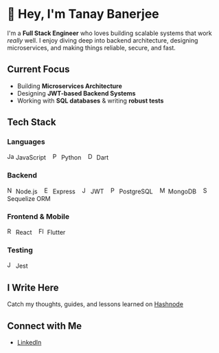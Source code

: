 # 👋 Hey, I'm Tanay Banerjee

I'm a **Full Stack Engineer** who loves building scalable systems that work *really* well. I enjoy diving deep into backend architecture, designing microservices, and making things reliable, secure, and fast.

## Current Focus
- Building **Microservices Architecture**  
- Designing **JWT-based Backend Systems**  
- Working with **SQL databases** & writing **robust tests**

## Tech Stack

### Languages  
<img src="https://cdn.jsdelivr.net/gh/devicons/devicon/icons/javascript/javascript-original.svg" alt="JavaScript" width="16"/> JavaScript &nbsp;&nbsp;
<img src="https://cdn.jsdelivr.net/gh/devicons/devicon/icons/python/python-original.svg" alt="Python" width="16"/> Python &nbsp;&nbsp;
<img src="https://cdn.jsdelivr.net/gh/devicons/devicon/icons/dart/dart-original.svg" alt="Dart" width="16"/> Dart

### Backend  
<img src="https://cdn.jsdelivr.net/gh/devicons/devicon/icons/nodejs/nodejs-original.svg" alt="Node.js" width="16"/> Node.js &nbsp;&nbsp;
<img src="https://cdn.jsdelivr.net/gh/devicons/devicon/icons/express/express-original.svg" alt="Express" width="16"/> Express &nbsp;&nbsp;
<img src="https://img.shields.io/badge/JWT-black?style=flat&logo=jsonwebtokens&logoColor=white" alt="JWT" height="16"/> JWT &nbsp;&nbsp;
<img src="https://cdn.jsdelivr.net/gh/devicons/devicon/icons/postgresql/postgresql-original.svg" alt="PostgreSQL" width="16"/> PostgreSQL &nbsp;&nbsp;
<img src="https://cdn.jsdelivr.net/gh/devicons/devicon/icons/mongodb/mongodb-original.svg" alt="MongoDB" width="16"/> MongoDB &nbsp;&nbsp;
<img src="https://avatars.githubusercontent.com/u/82084621?s=200&v=4" alt="Sequelize" width="16"/> Sequelize ORM

### Frontend & Mobile  
<img src="https://cdn.jsdelivr.net/gh/devicons/devicon/icons/react/react-original.svg" alt="React" width="16"/> React &nbsp;&nbsp;
<img src="https://cdn.jsdelivr.net/gh/devicons/devicon/icons/flutter/flutter-original.svg" alt="Flutter" width="16"/> Flutter

### Testing  
<img src="https://cdn.jsdelivr.net/gh/devicons/devicon/icons/jest/jest-plain.svg" alt="Jest" width="16"/> Jest

## I Write Here  
Catch my thoughts, guides, and lessons learned on [Hashnode](https://iamtanaybanerjee.hashnode.dev/)

## Connect with Me  
- [LinkedIn](https://www.linkedin.com/in/tanaybanerjeedev)

